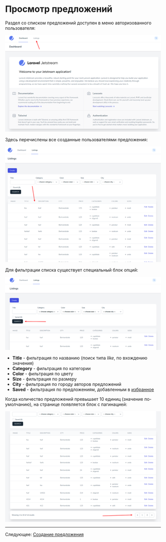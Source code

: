 # Просмотр предложений

Раздел со списком предложений доступен в меню авторизованного пользователя:

![](images/001.png)

Здесь перечислены все созданные пользователями предложения:

![](images/002.png)

Для фильтрации списка существует специальный блок опций:

![](images/003.png)

* **Title** - фильтрация по названию (поиск типа *like*, по вхождению значения)
* **Category** - фильтрация по категории
* **Color** - фильтрация по цвету
* **Size** - фильтрация по размеру
* **City** - фильтрация по городу авторов предложений
* **Saved** - фильтрация по предложениям, добавленным в [избранное](../10-favourite-listing/README.md)

Когда количество предложений превышает 10 единиц (значение по-умолчанию), на странице появляется блок с пагинацией:

![](images/004.png)

---

Следующее: [Создание предложения](../07-create-listing/README.md)
